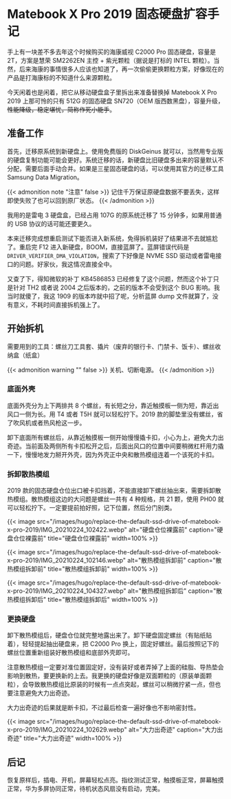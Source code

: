 # Matebook X Pro 2019 固态硬盘扩容手记


手上有一块差不多去年这个时候购买的海康威视 C2000 Pro 固态硬盘，容量是 2T，方案是慧荣 SM2262EN 主控 + 紫光颗粒（据说是打标的 INTEL 颗粒）。当然，后来海康的事情很多人应该也知道了，再一次偷偷更换颗粒方案，好像现在的产品是打海康标的不知道什么来源颗粒。

<!--more-->

今天闲着也是闲着，把它从移动硬盘盒子里拆出来准备替换掉 Matebook X Pro 2019 上那可怜的只有 512G 的固态硬盘 SN720（OEM 版西数黑盘），容量升级，~~性能降级，稳定堪忧，简称作死小能手~~。

## 准备工作

首先，迁移原系统到新硬盘上。使用免费版的 DiskGeinus 就可以，当然用专业版的硬盘复制功能可能会更好。系统迁移的话，新硬盘比旧硬盘多出来的容量默认不分配，需要后面手动合并。如果是三星固态硬盘的话，可以使用其官方的迁移工具 Samsung Data Migration。

{{< admonition note "注意" false >}}
记住千万保证原硬盘数据不要丢失，这样即使失败了也可以回到原厂状态。
{{< /admonition >}}

我用的是雷电 3 硬盘盒，已经占用 107G 的原系统迁移了 15 分钟多，如果用普通的 USB 协议的话可能还要更久。

本来迁移完成想重启测试下能否进入新系统，免得拆机装好了结果进不去就尴尬了。重启完 F12 进入新硬盘，BOOM，直接蓝屏了。蓝屏错误代码是`DRIVER_VERIFIER_DMA_VIOLATION`，搜索了下好像是 NVME SSD 驱动或者雷电接口的问题。好家伙，我这情况直接全中。

又查了下，得知微软的补丁 KB4586853 已经修复了这个问题，然而这个补丁只是针对 TH2 或者说 2004 之后版本的，之前的版本不会受到这个 BUG 影响。我当时就傻了，我这 1909 的版本咋就中招了呢，分析蓝屏 dump 文件就算了，没有意义，不耗时间直接拆机强上了。

## 开始拆机

需要用到的工具：螺丝刀工具套、撬片（废弃的银行卡、门禁卡、饭卡）、螺丝收纳盒（纸盒）

{{< admonition warning "" false >}}
关机、切断电源。
{{< /admonition >}}

### 底面外壳

底面外壳分为上下两排共 8 个螺丝，有长短之分，靠近触摸板一侧为短，靠近出风口一侧为长。用 T4 或者 T5H 就可以轻松拧下。2019 款的脚垫里没有螺丝，省了吹风机或者热风枪这一步。

卸下底面所有螺丝后，从靠近触摸板一侧开始慢慢撬卡扣，小心为上，避免大力出奇迹。当前面及两侧所有卡扣松开之后，后面出风口的位置中间要稍微杠杆用力撬一下，慢慢地发力掰开外壳，因为外壳正中央和散热模组连着一个该死的卡扣。

### 拆卸散热模组

2019 款的固态硬盘仓位出口被卡扣挡着，不能直接卸下螺丝抽出来，需要拆卸散热模组。散热模组这边的大问题是螺丝一共有 4 种规格，共 21 颗，使用 PH00 就可以轻松拧下。一定要提前拍好照，记下位置，然后分门别类。

{{< image src="/images/hugo/replace-the-default-ssd-drive-of-matebook-x-pro-2019/IMG_20210224_102422.webp" alt="硬盘仓位裸露前" caption="硬盘仓位裸露前" title="硬盘仓位裸露前" width=100% >}}

{{< image src="/images/hugo/replace-the-default-ssd-drive-of-matebook-x-pro-2019/IMG_20210224_102146.webp" alt="散热模组拆卸前" caption="散热模组拆卸前" title="散热模组拆卸前" width=100% >}}

{{< image src="/images/hugo/replace-the-default-ssd-drive-of-matebook-x-pro-2019/IMG_20210224_104327.webp" alt="散热模组拆卸后" caption="散热模组拆卸后" title="散热模组拆卸后" width=100% >}}

### 更换硬盘

卸下散热模组后，硬盘仓位就完整地露出来了。卸下硬盘固定螺丝（有贴纸贴着），轻轻提起抽出硬盘来，把 C2000 Pro 换上，固定好螺丝。最后按照记下的螺丝位置重新组装好散热模组和底部外壳即可。

注意散热模组一定要对准位置固定好，没有装好或者弄掉了上面的硅脂、导热垫会影响到散热，要更换新的上去。我更换的硬盘好像是双面颗粒的（原装单面颗粒），会导致散热模组比原装的时候有一点点突起，螺丝可以稍微拧紧一点，但也要注意避免大力出奇迹。

大力出奇迹的后果就是断卡扣，不过最后检查一遍好像也不影响密封性。

{{< image src="/images/hugo/replace-the-default-ssd-drive-of-matebook-x-pro-2019/IMG_20210224_102629.webp" alt="大力出奇迹" caption="大力出奇迹" title="大力出奇迹" width=100% >}}

## 后记

恢复原样后，插电、开机，屏幕轻松点亮。指纹测试正常，触摸板正常，屏幕触摸正常，华为多屏协同正常，待机状态风扇没有启动，完美。


